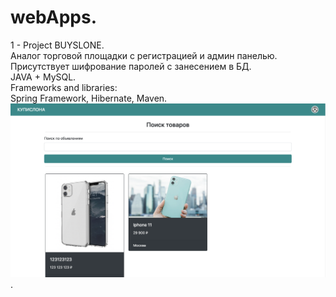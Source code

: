 # webApps.   
1 - Project BUYSLONE.  
Аналог торговой площадки с регистрацией и админ панелью.  
Присутствует шифрование паролей с занесением в БД.  
JAVA + MySQL.  
Frameworks and libraries:  
Spring Framework, Hibernate, Maven.  
![alt text](6.png).  
